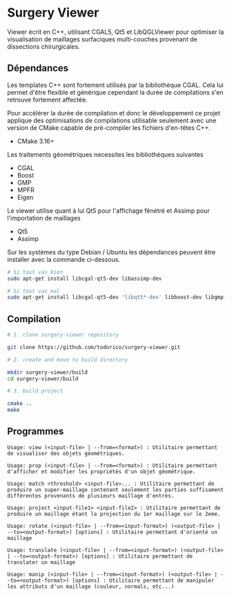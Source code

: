 # Surgery Viewer

Viewer écrit en C++, utilisant CGAL5, Qt5 et LibQGLViewer pour optimiser la visualisation de maillages surfaciques multi-couches provenant de dissections chirurgicales.

## Dépendances

Les templates C++ sont fortement utilisés par la bibliothèque CGAL. Cela lui permet d'être flexible et générique cependant la durée de compilations s'en retrouve fortement affectée.

Pour accélérer la durée de compilation et donc le développement ce projet applique des optimisations de compilations utilisable seulement avec une version de CMake capable de pré-compiler les fichiers d'en-têtes C++.

- CMake 3.16+

Les traitements géométriques necessites les bibliothèques suivantes

- CGAL
- Boost
- GMP
- MPFR
- Eigen

Le viewer utilise quant à lui Qt5 pour l'affichage fênétré et Assimp pour l'importation de maillages

- Qt5
- Assimp

Sur les systèmes du type Debian / Ubuntu les dépendances peuvent être installer avec la commande ci-dessous.

```sh
# Si tout vas bien
sudo apt-get install libcgal-qt5-dev libassimp-dev
```

```sh
# Si tout vas mal
sudo apt-get install libcgal-qt5-dev 'libqt5*-dev' libboost-dev libgmp-dev libmpfr-dev libeigen3-dev libassimp-dev
```

## Compilation

```sh
# 1. clone surgery-viewer repository

git clone https://github.com/todorico/surgery-viewer.git

# 2. create and move to build directory

mkdir surgery-viewer/build 
cd surgery-viewer/build

# 3. build project

cmake ..
make
```

## Programmes

```
Usage: view (<input-file> | --from=<format>) : Utilitaire permettant de visualiser des objets géométriques.

Usage: prop (<input-file> | --from=<format>) : Utilitaire permettant d'afficher et modifier les propriétés d'un objet géométrique.

Usage: match <threshold> <input-file>... : Utilitaire permettant de produire un super-maillage contenant seulement les parties suffisament différentes provenants de plusieurs maillage d'entrés.

Usage: project <input-file1> <input-file2> : Utilitaire permettant de produire un maillage étant la projection du 1er maillage sur le 2eme.

Usage: rotate (<input-file> | --from=<input-format>) (<output-file> | --to=<output-format>) [options] : Utilitaire permettant d'orienté un maillage

Usage: translate (<input-file> | --from=<input-format>) (<output-file> | --to=<output-format>) [options] : Utilitaire permettant de translater un maillage

Usage: manip (<input-file> | --from=<input-format>) (<output-file> | --to=<output-format>) [options] : Utilitaire permettant de manipuler les attributs d'un maillage (couleur, normals, etc...)
```